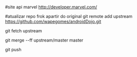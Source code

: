 #site api marvel
http://developer.marvel.com/

#atualizar repo frok apartir do original
git remote add upstream https://github.com/wapegomes/androidDojo.git

git fetch upstream

git merge --ff upstream/master master

git push